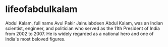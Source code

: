 # lifeofabdulkalam
Abdul Kalam, full name Avul Pakir Jainulabdeen Abdul Kalam, was an Indian scientist, engineer, and politician who served as the 11th President of India from 2002 to 2007. He is widely regarded as a national hero and one of India's most beloved figures.

